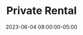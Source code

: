 ---
date: 2023-06-04 08:00:00-05:00
dates: 8:00 am on June 4 2023
draft: false
durationMinutes: 600
title: Private Rental
---